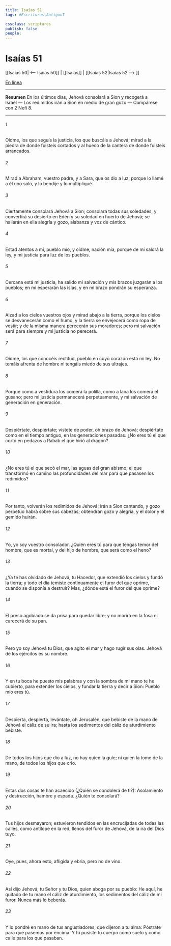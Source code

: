 ```yaml
---
title: Isaías 51
tags: #Escrituras\AntiguoT

cssclass: scriptures
publish: false
people:
---
```


# Isaías 51
[[Isaías 50| <-- Isaías 50]] | [[Isaías]] | [[Isaías 52|Isaías 52 --> ]]

[En línea](https://churchofjesuschrist.org/study/scriptures/ot/isa/51?lang=spa)

---
__Resumen__
En los últimos días, Jehová consolará a Sion y recogerá a Israel — Los redimidos irán a Sion en medio de gran gozo — Compárese con 2 Nefi 8.

---
###### 1 
Oídme, los que seguís la justicia, los que buscáis a Jehová; mirad a la piedra de donde fuisteis cortados y al hueco de la cantera de donde fuisteis arrancados.

###### 2 
Mirad a Abraham, vuestro padre, y a Sara, que os dio a luz; porque lo llamé a él  uno solo, y lo bendije y lo multipliqué.

###### 3 
Ciertamente consolará Jehová a Sion; consolará todas sus soledades, y convertirá su desierto en Edén y su soledad en huerto de Jehová; se hallarán en ella alegría y gozo, alabanza y voz de cántico.

###### 4 
Estad atentos a mí, pueblo mío, y oídme, nación mía, porque de mí saldrá la ley, y mi justicia para luz de los pueblos.

###### 5 
Cercana está mi justicia, ha salido mi salvación y mis brazos juzgarán a los pueblos; en mí esperarán las islas, y en mi brazo pondrán su esperanza.

###### 6 
Alzad a los cielos vuestros ojos y mirad abajo a la tierra, porque los cielos se desvanecerán como el humo, y la tierra se envejecerá como ropa de vestir; y de la misma manera perecerán sus moradores; pero mi salvación será para siempre y mi justicia no perecerá.

###### 7 
Oídme, los que conocéis rectitud, pueblo en cuyo corazón está mi ley. No temáis afrenta de hombre ni tengáis miedo de sus ultrajes.

###### 8 
Porque como a vestidura los comerá la polilla, como a lana los comerá el gusano; pero mi justicia permanecerá perpetuamente, y mi salvación de generación en generación.

###### 9 
Despiértate, despiértate; vístete de poder, oh brazo de Jehová; despiértate como en el tiempo antiguo, en las generaciones pasadas. ¿No eres tú el que cortó en pedazos a Rahab  el que hirió al dragón?

###### 10 
¿No eres tú el que secó el mar, las aguas del gran abismo; el que transformó en camino las profundidades del mar para que pasasen los redimidos?

###### 11 
Por tanto, volverán los redimidos de Jehová; irán a Sion cantando, y gozo perpetuo habrá sobre sus cabezas; obtendrán gozo y alegría, y el dolor y el gemido huirán.

###### 12 
Yo, yo soy vuestro consolador. ¿Quién eres tú para que tengas temor del hombre, que es mortal, y del hijo de hombre, que será como el heno?

###### 13 
¿Ya te has olvidado de Jehová, tu Hacedor, que extendió los cielos y fundó la tierra; y todo el día temiste continuamente el furor del que oprime, cuando se disponía a destruir? Mas, ¿dónde está el furor del que oprime?

###### 14 
El preso agobiado se da prisa para quedar libre; y no morirá en la fosa ni carecerá de su pan.

###### 15 
Pero yo soy Jehová tu Dios, que agito el mar y hago rugir sus olas. Jehová de los ejércitos es su nombre.

###### 16 
Y en tu boca he puesto mis palabras y con la sombra de mi mano te he cubierto, para extender los cielos, y fundar la tierra y decir a Sion: Pueblo mío eres tú.

###### 17 
Despierta, despierta, levántate, oh Jerusalén, que bebiste de la mano de Jehová el cáliz de su ira; hasta los sedimentos del cáliz de aturdimiento bebiste.

###### 18 
De todos los hijos que dio a luz, no hay quien la guíe; ni quien la tome de la mano, de todos los hijos que crio.

###### 19 
Estas dos cosas te han acaecido (¿Quién se condolerá de ti?): Asolamiento y destrucción, hambre y espada. ¿Quién te consolará?

###### 20 
Tus hijos desmayaron; estuvieron tendidos en las encrucijadas de todas las calles, como antílope en la red, llenos del furor de Jehová, de la ira del Dios tuyo.

###### 21 
Oye, pues, ahora esto, afligida y ebria, pero no de vino.

###### 22 
Así dijo Jehová, tu Señor y tu Dios, quien aboga por su pueblo: He aquí, he quitado de tu mano el cáliz de aturdimiento, los sedimentos del cáliz de mi furor. Nunca más lo beberás.

###### 23 
Y lo pondré en mano de tus angustiadores, que dijeron a tu alma: Póstrate para que pasemos por encima. Y tú pusiste tu cuerpo como suelo y como calle para los que pasaban.

